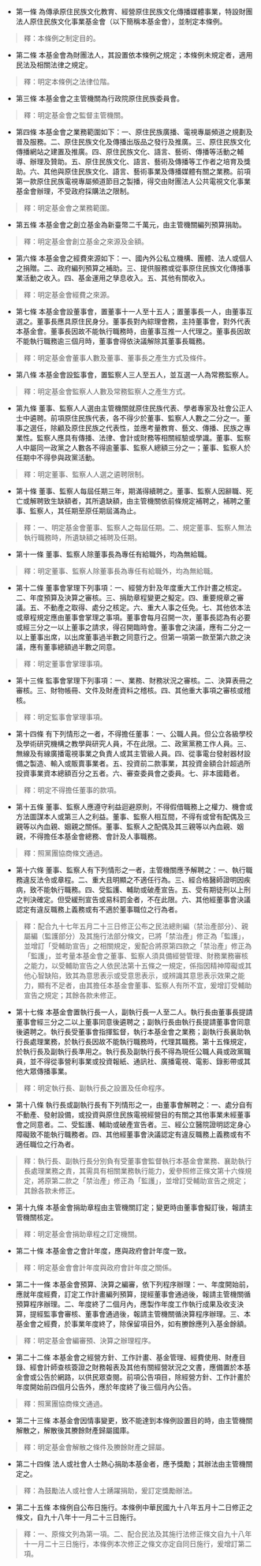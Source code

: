 * 第一條 為傳承原住民族文化教育、經營原住民族文化傳播媒體事業，特設財團法人原住民族文化事業基金會（以下簡稱本基金會），並制定本條例。

> 釋：本條例之制定目的。

* 第二條 本基金會為財團法人，其設置依本條例之規定；本條例未規定者，適用民法及相關法律之規定。

> 釋：明定本條例之法律位階。

* 第三條 本基金會之主管機關為行政院原住民族委員會。

> 釋：明定基金會之監督主管機關。

* 第四條 本基金會之業務範圍如下：一、原住民族廣播、電視專屬頻道之規劃及普及服務。二、原住民族文化及傳播出版品之發行及推廣。三、原住民族文化傳播網站之建置及推廣。四、原住民族文化、語言、藝術、傳播等活動之輔導、辦理及贊助。五、原住民族文化、語言、藝術及傳播等工作者之培育及獎助。六、其他與原住民族文化、語言、藝術事業及傳播媒體有關之業務。前項第一款原住民族電視專屬頻道節目之製播，得交由財團法人公共電視文化事業基金會辦理，不受政府採購法之限制。

> 釋：明定基金會之業務範圍。

* 第五條 本基金會之創立基金為新臺幣二千萬元，由主管機關編列預算捐助。

> 釋：明定基金會創立基金之來源及金額。

* 第六條 本基金會之經費來源如下：一、國內外公私立機構、團體、法人或個人之捐贈。二、政府編列預算之補助。三、提供服務或從事原住民族文化傳播事業活動之收入。四、基金運用之孳息收入。五、其他有關收入。

> 釋：明定基金會經費之來源。

* 第七條 本基金會設董事會，置董事十一人至十五人；置董事長一人，由董事互選之。董事長應具原住民身分。董事長對內綜理會務，主持董事會，對外代表本基金會。董事長因故不能執行職務時，由董事互推一人代理之。董事長因故不能執行職務逾三個月時，董事會得依決議解除其董事長職務。

> 釋：明定基金會董事人數及董事、董事長之產生方式及條件。

* 第八條 本基金會設監事會，置監察人三人至五人，並互選一人為常務監察人。

> 釋：明定基金會監察人人數及常務監察人之產生方式。

* 第九條 董事、監察人人選由主管機關就原住民族代表、學者專家及社會公正人士中遴聘。前項原住民族代表，各不得少於董事、監察人人數之二分之一。董事之選任，除顧及原住民族之代表性，並應考量教育、藝文、傳播、民族之專業性。監察人應具有傳播、法律、會計或財務等相關經驗或學識。董事、監察人中屬同一政黨之人數各不得逾董事、監察人總額三分之一；董事、監察人於任期中不得參與政黨活動。

> 釋：明定董事、監察人人選之遴聘限制。

* 第十條 董事、監察人每屆任期三年，期滿得續聘之。董事、監察人因辭職、死亡或解聘致生缺額者，其所遺缺額，由主管機關依前條規定補聘之，補聘之董事、監察人，其任期至原任期屆滿為止。

> 釋：一、明定基金會董事、監察人之每屆任期。二、規定董事、監察人無法執行職務時，所遺缺額之補聘及任期。

* 第十一條 董事、監察人除董事長為專任有給職外，均為無給職。

> 釋：明定董事、監察人除董事長為專任有給職外，均為無給職。

* 第十二條 董事會掌理下列事項：一、經營方針及年度重大工作計畫之核定。二、年度預算及決算之審核。三、捐助章程變更之擬定。四、重要規章之審議。五、不動產之取得、處分之核定。六、重大人事之任免。七、其他依本法或章程規定應由董事會掌理之事項。董事會每月召開一次，董事長認為有必要或經三分之一以上董事之請求，得召開臨時會。董事會之決議，應有二分之一以上董事出席，以出席董事過半數之同意行之。但第一項第一款至第六款之決議，應有董事總額過半數之同意。

> 釋：明定董事會掌理事項。

* 第十三條 監事會掌理下列事項：一、業務、財務狀況之審核。二、決算表冊之審核。三、財物帳冊、文件及財產資料之稽核。四、其他重大事項之審核或稽核。

> 釋：明定監事會掌理事項。

* 第十四條 有下列情形之一者，不得擔任董事：一、公職人員。但公立各級學校及學術研究機構之教學與研究人員，不在此限。二、政黨黨務工作人員。三、無線及有線廣播電視事業之負責人或其主管級人員。四、從事電台發射器材設備之製造、輸入或販賣事業者。五、投資前二款事業，其投資金額合計超過所投資事業資本總額百分之五者。六、審查委員會之委員。七、非本國籍者。

> 釋：明定不得擔任董事的款項。

* 第十五條 董事、監察人應遵守利益迴避原則，不得假借職務上之權力、機會或方法圖謀本人或第三人之利益。董事、監察人相互間，不得有或曾有配偶及三親等以內血親、姻親之關係。董事、監察人之配偶及其三親等以內血親、姻親，不得擔任本基金會總務、會計及人事職務。

> 釋：照黨團協商條文通過。

* 第十六條 董事、監察人有下列情形之一者，主管機關應予解聘之：一、執行職務違反法令或章程。二、重大且明顯之不適任行為。三、經合格醫師證明因疾病，致不能執行職務。四、受監護、輔助或破產宣告。五、受有期徒刑以上刑之判決確定。但受緩刑宣告或易科罰金者，不在此限。六、其他經董事會決議認定有違反職務上義務或有不適於董事職位之行為者。

> 釋：配合九十七年五月二十三日修正公布之民法總則編（禁治產部分）、親屬編（監護部分）及其施行法部分條文，已將「禁治產」修正為「監護」，並增訂「受輔助宣告」之相關規定，爰配合將原第四款之「禁治產」修正為「監護」，並考量本基金會之董事、監察人須具備經營管理、財務業務審核之能力，以受輔助宣告之人依民法第十五條之一規定，係指因精神障礙或其他心智缺陷，致其為意思表示或受意思表示，或辨識其意思表示效果之能力，顯有不足者，由其擔任本基金會董事、監察人有所不宜，爰增訂受輔助宣告之規定；其餘各款未修正。

* 第十七條 本基金會置執行長一人，副執行長一人至二人。執行長由董事長提請董事會經三分之二以上董事同意後遴聘之；副執行長由執行長提請董事會同意後遴聘之。執行長受董事會指揮監督，執行本基金會之業務；副執行長襄助執行長處理業務，於執行長因故不能執行職務時，代理其職務。第十五條規定，於執行長及副執行長準用之。執行長及副執行長不得為現任公職人員或政黨職員，並不得從事營利事業或投資報紙、通訊社、廣播電視、電影、錄影帶或其他大眾傳播事業。

> 釋：明定執行長、副執行長之設置及任命程序。

* 第十八條 執行長或副執行長有下列情形之一，由董事會解聘之：一、處分自有不動產、發射設備，或投資與原住民族電視經營目的有關之其他事業未經董事會之同意者。二、受監護、輔助或破產宣告者。三、經公立醫院證明認定身心障礙致不能執行職務者。四、其他經董事會決議認定有違反職務上義務或有不適任職位之行為者。

> 釋：執行長、副執行長分別負有受董事會監督執行本基金會業務、襄助執行長處理業務之責，其需具有相關業務執行能力，爰參照修正條文第十六條規定，將原第二款之「禁治產」修正為「監護」，並增訂受輔助宣告之規定；其餘各款未修正。

* 第十九條 本基金會捐助章程由主管機關訂定；變更時由董事會擬訂後，報請主管機關核定。

> 釋：明定基金會捐助章程之訂定機關。

* 第二十條 本基金會之會計年度，應與政府會計年度一致。

> 釋：明定基金會會計年度與政府會計年度之關係。

* 第二十一條 本基金會預算、決算之編審，依下列程序辦理：一、年度開始前，應就年度經費，訂定工作計畫編列預算，提經董事會通過後，報請主管機關循預算程序辦理。二、年度終了二個月內，應製作年度工作執行成果及收支決算，提經監事會審核、董事會通過後，報請主管機關循決算程序辦理。三、本基金會之經費，於事業年度終了，除保留項目外，如有賸餘應列入基金餘額。

> 釋：明定基金會編審預、決算之辦理程序。

* 第二十二條 本基金會之經營方針、工作計畫、基金管理、經費使用、財產目錄、經會計師查核簽證之財務報表及其他有關經營狀況之文書，應備置於本基金會或公告於網路，以供民眾查閱。前項公告項目，除經營方針、工作計畫於年度開始前四個月公告外，應於年度終了後三個月內公告。

> 釋：照黨團協商條文通過。

* 第二十三條 本基金會因情事變更，致不能達到本條例設置目的時，由主管機關解散之，解散後其賸餘財產歸屬國庫。

> 釋：明定基金會解散之條件及賸餘財產之歸屬。

* 第二十四條 法人或社會人士熱心捐助本基金者，應予獎勵；其辦法由主管機關定之。

> 釋：為鼓勵法人或社會人士踴躍捐助，爰訂定獎勵辦法。

* 第二十五條 本條例自公布日施行。本條例中華民國九十八年五月十二日修正之條文，自九十八年十一月二十三日施行。

> 釋：一、原條文列為第一項。二、配合民法及其施行法修正條文自九十八年十一月二十三日施行，本條例本次修正之條文亦定自同日施行，爰增訂第二項。

